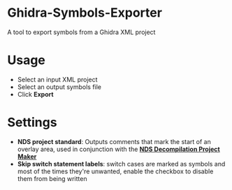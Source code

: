 # Ghidra-Symbols-Exporter
A tool to export symbols from a Ghidra XML project

# Usage
- Select an input XML project
- Select an output symbols file
- Click **Export**

# Settings
- **NDS project standard**: Outputs comments that mark the start of an overlay area, used in conjunction with the [**NDS Decompilation Project Maker**](https://github.com/Ed-1T/NDS-Decompilation-Project-Maker)
- **Skip switch statement labels**: switch cases are marked as symbols and most of the times they're unwanted, enable the checkbox to disable them from being written
